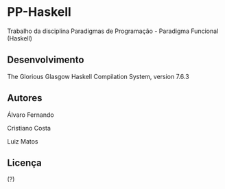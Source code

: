 PP-Haskell
==========

Trabalho da disciplina Paradigmas de Programação - Paradigma Funcional (Haskell)


Desenvolvimento
---------------

The Glorious Glasgow Haskell Compilation System, version 7.6.3


Autores
------

Álvaro Fernando

Cristiano Costa

Luiz Matos


Licença
-------

(?)
